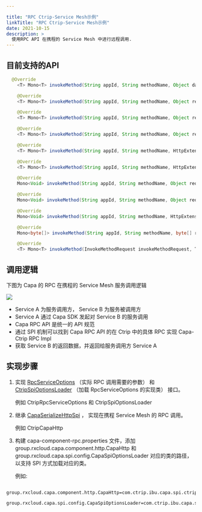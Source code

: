 ```yaml
---

title: "RPC Ctrip-Service Mesh示例"
linkTitle: "RPC Ctrip-Service Mesh示例"
date: 2021-10-15
description: >
  使用RPC API 在携程的 Service Mesh 中进行远程调用.
---
```


## 目前支持的API

```java
  @Override
    <T> Mono<T> invokeMethod(String appId, String methodName, Object data, HttpExtension httpExtension, Map<String, String> metadata, TypeRef<T> type);

    @Override
    <T> Mono<T> invokeMethod(String appId, String methodName, Object request, HttpExtension httpExtension, Map<String, String> metadata, Class<T> clazz);

    @Override
    <T> Mono<T> invokeMethod(String appId, String methodName, Object request, HttpExtension httpExtension, TypeRef<T> type);

    @Override
    <T> Mono<T> invokeMethod(String appId, String methodName, Object request, HttpExtension httpExtension, Class<T> clazz);

    @Override
    <T> Mono<T> invokeMethod(String appId, String methodName, HttpExtension httpExtension, Map<String, String> metadata, TypeRef<T> type);

    @Override
    <T> Mono<T> invokeMethod(String appId, String methodName, HttpExtension httpExtension, Map<String, String> metadata, Class<T> clazz);

    @Override
    Mono<Void> invokeMethod(String appId, String methodName, Object request, HttpExtension httpExtension, Map<String, String> metadata);

    @Override
    Mono<Void> invokeMethod(String appId, String methodName, Object request, HttpExtension httpExtension);

    @Override
    Mono<Void> invokeMethod(String appId, String methodName, HttpExtension httpExtension, Map<String, String> metadata);

    @Override
    Mono<byte[]> invokeMethod(String appId, String methodName, byte[] request, HttpExtension httpExtension, Map<String, String> metadata);

    @Override
    <T> Mono<T> invokeMethod(InvokeMethodRequest invokeMethodRequest, TypeRef<T> type);
```

## 调用逻辑
下图为 Capa 的 RPC 在携程的 Service Mesh 服务调用逻辑

![](https://raw.githubusercontent.com/capa-cloud/capa.io/master/content/images/zh/docs/Example/RPC/rpc_invoke_in_ctrip.png)

* Service A 为服务调用方， Service B 为服务被调用方
* Service A 通过 Capa SDK 发起对 Service B 的服务调用
* Capa RPC API 是统一的 API 规范
* 通过 SPI 机制可以找到 Capa RPC API 的在 Ctrip 中的具体 RPC 实现 Capa-Ctrip RPC Impl
* 获取 Service B 的返回数据，并返回给服务调用方 Service A


## 实现步骤
1. 实现 [RpcServiceOptions](https://github.com/reactivegroup/capa/blob/master/sdk-spi/src/main/java/group/rxcloud/capa/spi/config/RpcServiceOptions.java) （实际 RPC 调用需要的参数） 和 [CtripSpiOptionsLoader](https://github.com/reactivegroup/capa/blob/master/sdk-spi/src/main/java/group/rxcloud/capa/spi/config/CapaSpiOptionsLoader.java) （加载 RpcServiceOptions 的实现类） 接口。

     例如 CtripRpcServiceOptions 和 CtripSpiOptionsLoader  

2. 继承 [CapaSerializeHttpSpi](https://github.com/reactivegroup/capa/blob/master/sdk-spi/src/main/java/group/rxcloud/capa/spi/http/CapaSerializeHttpSpi.java) ， 实现在携程 Service Mesh 的 RPC 调用。

     例如 CtripCapaHttp

3. 构建 capa-component-rpc.properties 文件，添加 group.rxcloud.capa.component.http.CapaHttp 和 group.rxcloud.capa.spi.config.CapaSpiOptionsLoader 对应的类的路径，以支持 SPI 方式加载对应的类。

   例如:
```
 group.rxcloud.capa.component.http.CapaHttp=com.ctrip.ibu.capa.spi.ctrip.http.CtripCapaHttp
 group.rxcloud.capa.spi.config.CapaSpiOptionsLoader=com.ctrip.ibu.capa.spi.ctrip.config.CtripSpiOptionsLoader   
```
       
